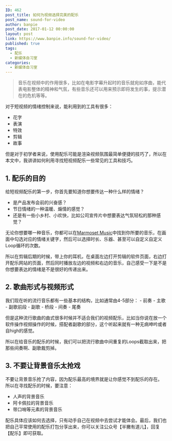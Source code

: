 ```yaml
---
ID: 462
post_title: 如何为视频选择完美的配乐
post_name: sound-for-video
author: banpie
post_date: 2017-01-12 00:00:00
layout: post
link: https://www.banpie.info/sound-for-video/
published: true
tags:
  - 配乐
  - 新媒体自习室
categories:
  - 新媒体自习室
---
```

> 音乐在视频中的作用很多，比如在电影字幕升起时的音乐就宛如序曲，能代表电影整体的精神和气氛，有些音乐还可以用来预示即将发生的事，提示潜在的危机等等。

对于短视频的情绪控制来说，能利用到的工具有很多：

*   花字
*   表演
*   特效
*   剪辑
*   故事

但是对于初学者来说，使用配乐可能是渲染视频氛围最简单便捷的技巧了，所以在本文中，我讲讲如何利用寻找短视频配乐一些常见的工具和技巧。

## 1\. 配乐的目的

给短视频配乐的第一步，你首先要知道你想要传达一种什么样的情绪？

*   是产品发布会前的兴奋感？
*   节日情绪的一种温暖、煽情的感觉？
*   还是有一些小乡村、小欢快，比如公司宣传片中想要表达气氛轻松的那种感觉？

无论你想要哪一种音乐，你都可以在[Marmoset Music][1]中找到你所要的音乐，在画面中勾选对应的情绪关键字，然后可以选择时长、乐器、甚至可以自定义自定义Loop循环的次数。

所以在剪辑后期的时候，带上你的耳机，在桌面左边打开剪辑的软件页面，右边打开配乐网站的页面，然后同时播放左边的视频和右边的音乐，自己感受一下是不是你想要表达的情绪是不是很好的传递出来。

## 2\. 歌曲形式与视频形式

我们现在听的流行音乐都有一些基本的结构，比如通常由4-5部分： - 前奏 - 主歌 - 副歌前段 - 副歌 - 桥段 - 间奏 - 尾奏

但是这种流行歌曲的曲式很多时候并不适合我们的视频配乐，比如当你说在放一个软件操作视频操作的时候，搭配者副歌的部分，这个听起来就有一种无病呻吟或者自high的感觉。

所以在给音乐的配乐的时候，我们可以把流行歌曲中间重复的Loops截取出来，把那些间奏啊、副歌裁剪掉。

## 3\. 不要让背景音乐太抢戏

不要让背景音乐抢了内容，因为配乐最高的境界就是让你感觉不到配乐的存在。 所以在寻找配乐的时候，要注意：

*   人声的背景音乐
*   阿卡佩拉的背景音乐
*   带口哨等元素的背景音乐

配乐具体应该如何去选择，只有动手自己在视频中去尝试才能体会。最后，我们也把自己平常使用的配乐打包分享出来，你可以关注公众号【半撇有道儿】，回复【配乐】即可获取。

 [1]: https://www.marmosetmusic.com/